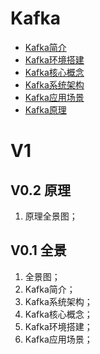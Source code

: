 # Kafka

* [Kafka简介](/mq/kafka/kafkajian-jie.md)
* [Kafka环境搭建 ](/mq/kafka/kafkahuan-jing-da-jian.md)
* [Kafka核心概念](/mq/kafka/kafkahe-xin-gai-nian.md)
* [Kafka系统架构](/mq/kafka/kafkaxi-tong-jia-gou.md)
* [Kafka应用场景](/mq/kafka/kafkaying-yong-chang-jing.md)
* [Kafka原理](/mq/kafka/kafkayuan-li.md)

# V1 

## V0.2 原理

1. 原理全景图；

## V0.1 全景

1. 全景图；
2. Kafka简介；
3. Kafka系统架构；
4. Kafka核心概念；
5. Kafka环境搭建；
6. Kafka应用场景；
